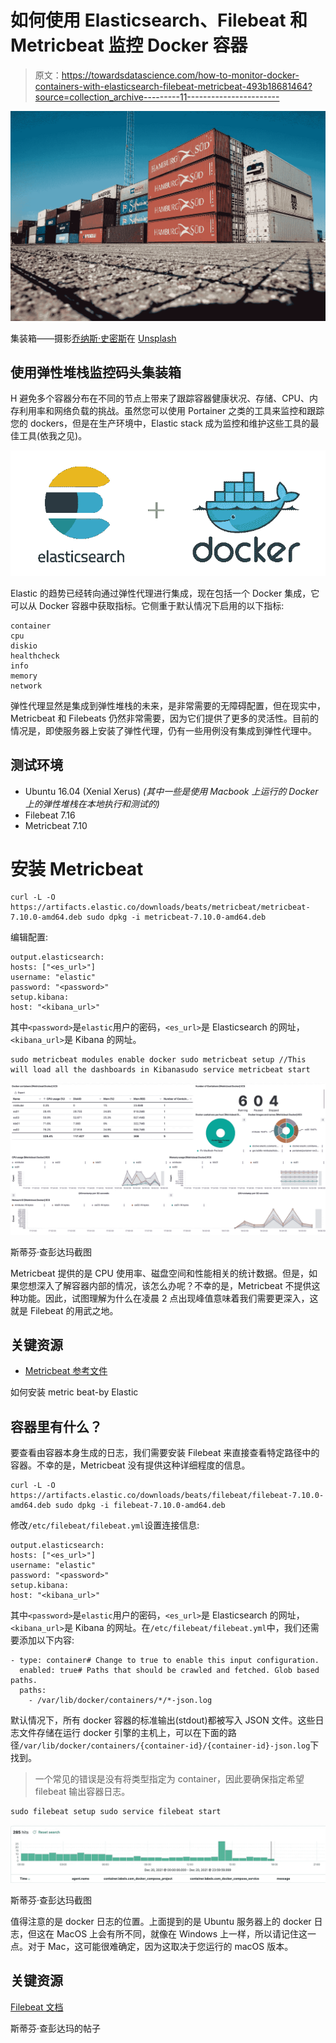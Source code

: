 # 如何使用 Elasticsearch、Filebeat 和 Metricbeat 监控 Docker 容器

> 原文：<https://towardsdatascience.com/how-to-monitor-docker-containers-with-elasticsearch-filebeat-metricbeat-493b18681464?source=collection_archive---------11----------------------->

![](img/2013100acd06fe9513953807a1cfed04.png)

集装箱——摄影[乔纳斯·史密斯](https://unsplash.com/@jonassmith?utm_source=unsplash&utm_medium=referral&utm_content=creditCopyText)在 [Unsplash](https://unsplash.com/s/photos/container?utm_source=unsplash&utm_medium=referral&utm_content=creditCopyText)

## 使用弹性堆栈监控码头集装箱

H 避免多个容器分布在不同的节点上带来了跟踪容器健康状况、存储、CPU、内存利用率和网络负载的挑战。虽然您可以使用 Portainer 之类的工具来监控和跟踪您的 dockers，但是在生产环境中，Elastic stack 成为监控和维护这些工具的最佳工具(依我之见)。

![](img/1986f98039e1cfe7bbda512938d753b0.png)

Elastic 的趋势已经转向通过弹性代理进行集成，现在包括一个 Docker 集成，它可以从 Docker 容器中获取指标。它侧重于默认情况下启用的以下指标:

```
container
cpu
diskio
healthcheck
info
memory
network
```

弹性代理显然是集成到弹性堆栈的未来，是非常需要的无障碍配置，但在现实中，Metricbeat 和 Filebeats 仍然非常需要，因为它们提供了更多的灵活性。目前的情况是，即使服务器上安装了弹性代理，仍有一些用例没有集成到弹性代理中。

## 测试环境

*   Ubuntu 16.04 (Xenial Xerus) *(其中一些是使用 Macbook 上运行的 Docker 上的弹性堆栈在本地执行和测试的)*
*   Filebeat 7.16
*   Metricbeat 7.10

# 安装 Metricbeat

```
curl -L -O https://artifacts.elastic.co/downloads/beats/metricbeat/metricbeat-7.10.0-amd64.deb sudo dpkg -i metricbeat-7.10.0-amd64.deb
```

编辑配置:

```
output.elasticsearch:   
hosts: ["<es_url>"]   
username: "elastic"   
password: "<password>" 
setup.kibana:   
host: "<kibana_url>"
```

其中`<password>`是`elastic`用户的密码，`<es_url>`是 Elasticsearch 的网址，`<kibana_url>`是 Kibana 的网址。

```
sudo metricbeat modules enable docker sudo metricbeat setup //This will load all the dashboards in Kibanasudo service metricbeat start
```

![](img/cde0cef9e32595abf3841d2e1e0e4b45.png)

斯蒂芬·查彭达玛截图

Metricbeat 提供的是 CPU 使用率、磁盘空间和性能相关的统计数据。但是，如果您想深入了解容器内部的情况，该怎么办呢？不幸的是，Metricbeat 不提供这种功能。因此，试图理解为什么在凌晨 2 点出现峰值意味着我们需要更深入，这就是 Filebeat 的用武之地。

## 关键资源

*   [Metricbeat 参考文件](https://www.elastic.co/guide/en/beats/metricbeat/current/index.html)

如何安装 metric beat-by Elastic

## 容器里有什么？

要查看由容器本身生成的日志，我们需要安装 Filebeat 来直接查看特定路径中的容器。不幸的是，Metricbeat 没有提供这种详细程度的信息。

```
curl -L -O https://artifacts.elastic.co/downloads/beats/filebeat/filebeat-7.10.0-amd64.deb sudo dpkg -i filebeat-7.10.0-amd64.deb
```

修改`/etc/filebeat/filebeat.yml`设置连接信息:

```
output.elasticsearch:   
hosts: ["<es_url>"]   
username: "elastic"   
password: "<password>" 
setup.kibana:   
host: "<kibana_url>"
```

其中`<password>`是`elastic`用户的密码，`<es_url>`是 Elasticsearch 的网址，`<kibana_url>`是 Kibana 的网址。在`/etc/filebeat/filebeat.yml`中，我们还需要添加以下内容:

```
- type: container# Change to true to enable this input configuration.
  enabled: true# Paths that should be crawled and fetched. Glob based paths.
  paths:
    - /var/lib/docker/containers/*/*-json.log 
```

默认情况下，所有 docker 容器的标准输出(stdout)都被写入 JSON 文件。这些日志文件存储在运行 docker 引擎的主机上，可以在下面的路径`/var/lib/docker/containers/{container-id}/{container-id}-json.log`下找到。

> 一个常见的错误是没有将类型指定为 container，因此要确保指定希望 filebeat 输出容器日志。

```
sudo filebeat setup sudo service filebeat start
```

![](img/b85db519b366d8621582f0fafe45b0b4.png)

斯蒂芬·查彭达玛截图

值得注意的是 docker 日志的位置。上面提到的是 Ubuntu 服务器上的 docker 日志，但这在 MacOS 上会有所不同，就像在 Windows 上一样，所以请记住这一点。对于 Mac，这可能很难确定，因为这取决于您运行的 macOS 版本。

## 关键资源

[Filebeat 文档](https://www.elastic.co/guide/en/beats/filebeat/current/index.html)

斯蒂芬·查彭达玛的帖子